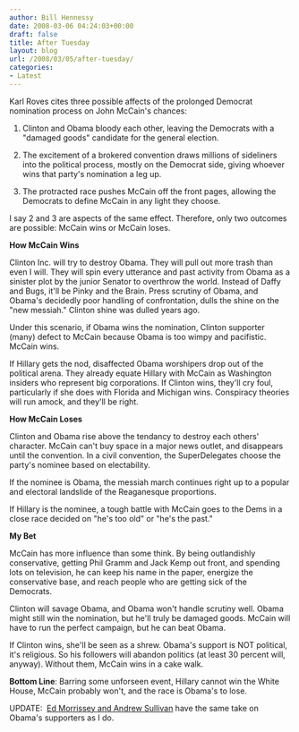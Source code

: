 ```yaml
---
author: Bill Hennessy
date: 2008-03-06 04:24:03+00:00
draft: false
title: After Tuesday
layout: blog
url: /2008/03/05/after-tuesday/
categories:
- Latest
---
```


Karl Roves cites three possible affects of the prolonged Democrat nomination process on John McCain's chances:

1.  Clinton and Obama bloody each other, leaving the Democrats with a "damaged goods" candidate for the general election.

2.  The excitement of a brokered convention draws millions of sideliners into the political process, mostly on the Democrat side, giving whoever wins that party's nomination a leg up.

3.  The protracted race pushes McCain off the front pages, allowing the Democrats to define McCain in any light they choose.

I say 2 and 3 are aspects of the same effect.  Therefore, only two outcomes are possible: McCain wins or McCain loses.

**How McCain Wins**

Clinton Inc. will try to destroy Obama.  They will pull out more trash than even I will.  They will spin every utterance and past activity from Obama as a sinister plot by the junior Senator to overthrow the world.  Instead of Daffy and Bugs, it'll be Pinky and the Brain.  Press scrutiny of Obama, and Obama's decidedly poor handling of confrontation, dulls the shine on the "new messiah."  Clinton shine was dulled years ago.

Under this scenario, if Obama wins the nomination, Clinton supporter (many) defect to McCain because Obama is too wimpy and pacifistic.  McCain wins.

If Hillary gets the nod, disaffected Obama worshipers drop out of the political arena.  They already equate Hillary with McCain as Washington insiders who represent big corporations.  If Clinton wins, they'll cry foul, particularly if she does with Florida and Michigan wins.  Conspiracy theories will run amock, and they'll be right.

**How McCain Loses**

Clinton and Obama rise above the tendancy to destroy each others' character.  McCain can't buy space in a major news outlet, and disappears until the convention.  In a civil convention, the SuperDelegates choose the party's nominee based on electability.

If the nominee is Obama, the messiah march continues right up to a popular and electoral landslide of the Reaganesque proportions.

If Hillary is the nominee, a tough battle with McCain goes to the Dems in a close race decided on "he's too old" or "he's the past."

**My Bet**

McCain has more influence than some think.  By being outlandishly conservative, getting Phil Gramm and Jack Kemp out front, and spending lots on television, he can keep his name in the paper, energize the conservative base, and reach people who are getting sick of the Democrats.

Clinton will savage Obama, and Obama won't handle scrutiny well.  Obama might still win the nomination, but he'll truly be damaged goods.  McCain will have to run the perfect campaign, but he can beat Obama.

If Clinton wins, she'll be seen as a shrew.  Obama's support is NOT political, it's religious.  So his followers will abandon politics (at least 30 percent will, anyway).  Without them, McCain wins in a cake walk.

**Bottom Line**:  Barring some unforseen event, Hillary cannot win the White House, McCain probably won't, and the race is Obama's to lose.

UPDATE:  [Ed Morrissey and Andrew Sullivan](https://hotair.com/archives/2008/03/07/will-an-obama-collapse-bring-political-apocalypse/) have the same take on Obama's supporters as I do.
